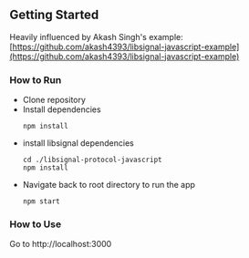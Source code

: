 ## Getting Started
Heavily influenced by Akash Singh's example: [https://github.com/akash4393/libsignal-javascript-example](https://github.com/akash4393/libsignal-javascript-example)

### How to Run

* Clone repository
* Install dependencies
	```
	npm install
	```
* install libsignal dependencies
	```
	cd ./libsignal-protocol-javascript
	npm install
	``` 
* Navigate back to root directory to run the app
	```
	npm start
	```

### How to Use
Go to http://localhost:3000